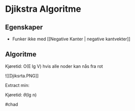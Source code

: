 # Djikstra Algoritme

## Egenskaper
-	Funker ikke med [[Negative Kanter | negative kantvekter]]


## Algoritme
Kjøretid: O(E lg V) hvis alle noder kan nås fra rot

![[Djiksrta.PNG]]

Extract min:

Kjøretid: $\theta$(lg n)

#chad